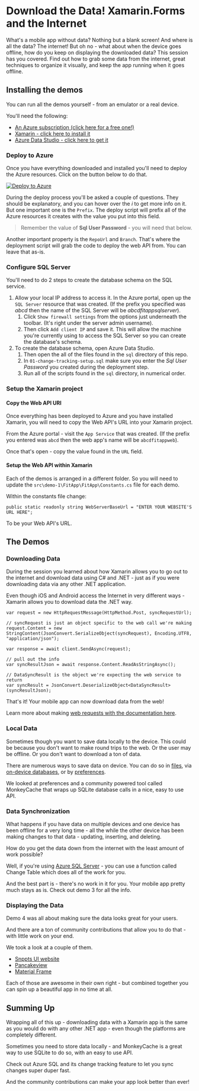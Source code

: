 # Download the Data! Xamarin.Forms and the Internet

What's a mobile app without data? Nothing but a blank screen! And where is all the data? The internet! But oh no - what about when the device goes offline, how do you keep on displaying the downloaded data? This session has you covered. Find out how to grab some data from the internet, great techniques to organize it visually, and keep the app running when it goes offline.

## Installing the demos

You can run all the demos yourself - from an emulator or a real device.

You'll need the following:

* [An Azure subscription (click here for a free one!)](https://azure.microsoft.com/free/?WT.mc_id=downloadthedata-github-masoucou)
* [Xamarin - click here to install it](https://docs.microsoft.com/xamarin/get-started/installation/?pivots=macos&WT.mc_id=downloadthedata-github-masoucou)
* [Azure Data Studio - click here to get it](https://docs.microsoft.com/sql/azure-data-studio/download-azure-data-studio?view=sql-server-ver15&WT.mc_id=downloadthedata-github-masoucou)

### Deploy to Azure

Once you have everything downloaded and installed you'll need to deploy the Azure resources. Click on the button below to do that.

[![Deploy to Azure](https://aka.ms/deploytoazurebutton)](https://portal.azure.com/?WT.mc_id=mobileappsdata-github-masoucou#create/Microsoft.Template/uri/https%3A%2F%2Fraw.githubusercontent.com%2Fcodemillmatt%2Fmobile-apps-data%2Fmaster%2Fazuredeploy.json)

During the deploy process you'll be asked a couple of questions. They should be explanatory, and you can hover over the _i_ to get more info on it. But one important one is the `Prefix`. The deploy script will prefix all of the Azure resources it creates with the value you put into this field.

> Remember the value of **Sql User Password** - you will need that below.

Another important property is the `RepoUrl` and `Branch`. That's where the deployment script will grab the code to deploy the web API from. You can leave that as-is.

### Configure SQL Server

You'll need to do 2 steps to create the database schema on the SQL service.

1. Allow your local IP address to access it. In the Azure portal, open up the `SQL Server` resource that was created. (If the prefix you specified was _abcd_ then the name of the SQL Server will be _abcdfitappsqlserver_).
    1. Click `Show firewall settings` from the options just underneath the toolbar. (It's right under the server admin username).
    1. Then click `Add client IP` and save it. This will allow the machine you're currently using to access the SQL Server so you can create the database's schema.
1. To create the database schema, open Azure Data Studio.
    1. Then open the all of the files found in the `sql` directory of this repo.
    1. In `01-change-tracking-setup.sql` make sure you enter the _Sql User Password_ you created during the deployment step.
    1. Run all of the scripts found in the `sql` directory, in numerical order.

### Setup the Xamarin project

#### Copy the Web API URl

Once everything has been deployed to Azure and you have installed Xamarin, you will need to copy the Web API's URL into your Xamarin project.

From the Azure portal - visit the `App Service` that was created. (If the prefix you entered was `abcd` then the web app's name will be `abcdfitappweb`).

Once that's open - copy the value found in the `URL` field.

#### Setup the Web API within Xamarin

Each of the demos is arranged in a different folder. So you will need to update the `src\demo-1\FitApp\FitApp\Constants.cs` file for each demo.

Within the constants file change:

```language-csharp
public static readonly string WebServerBaseUrl = "ENTER YOUR WEBSITE'S URL HERE";
```

To be your Web API's URL.

## The Demos

### Downloading Data

During the session you learned about how Xamarin allows you to go out to the internet and download data using C# and .NET - just as if you were downloading data via any other .NET application.

Even though iOS and Android access the Internet in very different ways - Xamarin allows you to download data the .NET way.

```language-csharp
var request = new HttpRequestMessage(HttpMethod.Post, syncRequestUrl);

// syncRequest is just an object specific to the web call we're making
request.Content = new StringContent(JsonConvert.SerializeObject(syncRequest), Encoding.UTF8, "application/json");

var response = await client.SendAsync(request);

// pull out the info
var syncResultJson = await response.Content.ReadAsStringAsync();

// DataSyncResult is the object we're expecting the web service to return
var syncResult = JsonConvert.DeserializeObject<DataSyncResult>(syncResultJson);
```

That's it! Your mobile app can now download data from the web!

Learn more about making [web requests with the documentation here](https://docs.microsoft.com/xamarin/xamarin-forms/data-cloud/web-services/rest?WT.mc_id=downloadthedata-github-masoucou).

### Local Data

Sometimes though you want to save data locally to the device. This could be because you don't want to make round trips to the web. Or the user may be offline. Or you don't want to download a ton of data.

There are numerous ways to save data on device. You can do so in [files](https://docs.microsoft.com/xamarin/xamarin-forms/data-cloud/data/files?tabs=windows&WT.mc_id=downloadthedata-github-masoucou), via [on-device databases](https://docs.microsoft.com/xamarin/xamarin-forms/data-cloud/data/databases?WT.mc_id=downloadthedata-github-masoucou), or by [preferences](https://docs.microsoft.com/xamarin/essentials/preferences?WT.mc_id=downloadthedata-github-masoucou).

We looked at preferences and a community powered tool called MonkeyCache that wraps up SQLite database calls in a nice, easy to use API.

### Data Synchronization

What happens if you have data on multiple devices and one device has been offline for a very long time - all the while the other device has been making changes to that data - updating, inserting, and deleting.

How do you get the data down from the internet with the least amount of work possible?

Well, if you're using [Azure SQL Server](https://docs.microsoft.com/azure/azure-sql/database/?WT.mc_id=downloadthedata-github-masoucou) - you can use a function called Change Table which does all of the work for you.

And the best part is - there's no work in it for you. Your mobile app pretty much stays as is. Check out demo 3 for all the info.

### Displaying the Data

Demo 4 was all about making sure the data looks great for your users.

And there are a ton of community contributions that allow you to do that - with little work on your end.

We took a look at a couple of them.

* [Snppts UI website](https://snppts.dev/)
* [Pancakeview](https://github.com/sthewissen/Xamarin.Forms.PancakeView)
* [Material Frame](https://github.com/roubachof/Sharpnado.MaterialFrame)

Each of those are awesome in their own right - but combined together you can spin up a beautiful app in no time at all.

## Summing Up

Wrapping all of this up - downloading data with a Xamarin app is the same as you would do with any other .NET app - even though the platforms are completely different.

Sometimes you need to store data locally - and MonkeyCache is a great way to use SQLite to do so, with an easy to use API.

Check out Azure SQL and its change tracking feature to let you sync changes super duper fast.

And the community contributions can make your app look better than ever!